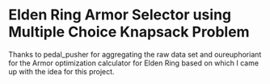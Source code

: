 # Elden Ring Armor Selector using Multiple Choice Knapsack Problem

Thanks to pedal_pusher for aggregating the raw data set and oureuphoriant for the Armor optimization calculator for Elden Ring based on which I came up with the idea for this project.

